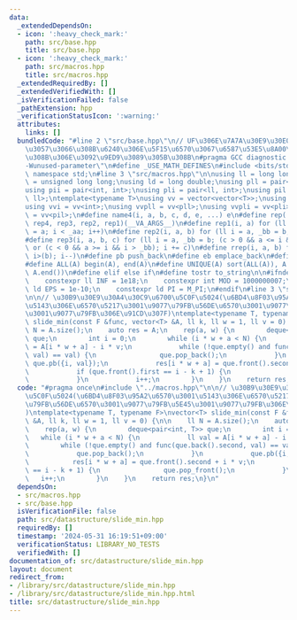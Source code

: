 ```yaml
---
data:
  _extendedDependsOn:
  - icon: ':heavy_check_mark:'
    path: src/base.hpp
    title: src/base.hpp
  - icon: ':heavy_check_mark:'
    path: src/macros.hpp
    title: src/macros.hpp
  _extendedRequiredBy: []
  _extendedVerifiedWith: []
  _isVerificationFailed: false
  _pathExtension: hpp
  _verificationStatusIcon: ':warning:'
  attributes:
    links: []
  bundledCode: "#line 2 \"src/base.hpp\"\n// UF\u306E\u7A7A\u30E9\u30E0\u30C0\u6E21\
    \u3057\u3066\u308B\u6240\u306E\u5F15\u6570\u3067\u6587\u53E5\u8A00\u308F\u308C\
    \u308B\u306E\u3092\u9ED9\u3089\u305B\u308B\n#pragma GCC diagnostic ignored \"\
    -Wunused-parameter\"\n#define _USE_MATH_DEFINES\n#include <bits/stdc++.h>\nusing\
    \ namespace std;\n#line 3 \"src/macros.hpp\"\n\nusing ll = long long;\nusing ull\
    \ = unsigned long long;\nusing ld = long double;\nusing pll = pair<ll, ll>;\n\
    using pii = pair<int, int>;\nusing pli = pair<ll, int>;\nusing pil = pair<int,\
    \ ll>;\ntemplate<typename T>\nusing vv = vector<vector<T>>;\nusing vvl = vv<ll>;\n\
    using vvi = vv<int>;\nusing vvpll = vv<pll>;\nusing vvpli = vv<pli>;\nusing vvpil\
    \ = vv<pil>;\n#define name4(i, a, b, c, d, e, ...) e\n#define rep(...) name4(__VA_ARGS__,\
    \ rep4, rep3, rep2, rep1)(__VA_ARGS__)\n#define rep1(i, a) for (ll i = 0, _aa\
    \ = a; i < _aa; i++)\n#define rep2(i, a, b) for (ll i = a, _bb = b; i < _bb; i++)\n\
    #define rep3(i, a, b, c) for (ll i = a, _bb = b; (c > 0 && a <= i && i < _bb)\
    \ or (c < 0 && a >= i && i > _bb); i += c)\n#define rrep(i, a, b) for (ll i=(a);\
    \ i>(b); i--)\n#define pb push_back\n#define eb emplace_back\n#define mkp make_pair\n\
    #define ALL(A) begin(A), end(A)\n#define UNIQUE(A) sort(ALL(A)), A.erase(unique(ALL(A)),\
    \ A.end())\n#define elif else if\n#define tostr to_string\n\n#ifndef CONSTANTS\n\
    \    constexpr ll INF = 1e18;\n    constexpr int MOD = 1000000007;\n    constexpr\
    \ ld EPS = 1e-10;\n    constexpr ld PI = M_PI;\n#endif\n#line 3 \"src/datastructure/slide_min.hpp\"\
    \n\n// \u30B9\u30E9\u30A4\u30C9\u6700\u5C0F\u5024(\u6BD4\u8F03\u95A2\u6570\u3001\
    \u5143\u306E\u6570\u5217\u3001\u9077\u79FB\u56DE\u6570\u3001\u9077\u79FB\u5E45\
    \u3001\u9077\u79FB\u306E\u91CD\u307F)\ntemplate<typename T, typename F>\nvector<T>\
    \ slide_min(const F &func, vector<T> &A, ll k, ll w = 1, ll v = 0) {\n\n    ll\
    \ N = A.size();\n    auto res = A;\n    rep(a, w) {\n        deque<pair<int, T>>\
    \ que;\n        int i = 0;\n        while (i * w + a < N) {\n            ll val\
    \ = A[i * w + a] - i * v;\n            while (!que.empty() and func(que.back().second,\
    \ val) == val) {\n                que.pop_back();\n            }\n           \
    \ que.pb({i, val});\n            res[i * w + a] = que.front().second + i * v;\n\
    \            if (que.front().first == i - k + 1) {\n                que.pop_front();\n\
    \            }\n            i++;\n        }\n    }\n    return res;\n}\n"
  code: "#pragma once\n#include \"../macros.hpp\"\n\n// \u30B9\u30E9\u30A4\u30C9\u6700\
    \u5C0F\u5024(\u6BD4\u8F03\u95A2\u6570\u3001\u5143\u306E\u6570\u5217\u3001\u9077\
    \u79FB\u56DE\u6570\u3001\u9077\u79FB\u5E45\u3001\u9077\u79FB\u306E\u91CD\u307F\
    )\ntemplate<typename T, typename F>\nvector<T> slide_min(const F &func, vector<T>\
    \ &A, ll k, ll w = 1, ll v = 0) {\n\n    ll N = A.size();\n    auto res = A;\n\
    \    rep(a, w) {\n        deque<pair<int, T>> que;\n        int i = 0;\n     \
    \   while (i * w + a < N) {\n            ll val = A[i * w + a] - i * v;\n    \
    \        while (!que.empty() and func(que.back().second, val) == val) {\n    \
    \            que.pop_back();\n            }\n            que.pb({i, val});\n \
    \           res[i * w + a] = que.front().second + i * v;\n            if (que.front().first\
    \ == i - k + 1) {\n                que.pop_front();\n            }\n         \
    \   i++;\n        }\n    }\n    return res;\n}\n"
  dependsOn:
  - src/macros.hpp
  - src/base.hpp
  isVerificationFile: false
  path: src/datastructure/slide_min.hpp
  requiredBy: []
  timestamp: '2024-05-31 16:19:51+09:00'
  verificationStatus: LIBRARY_NO_TESTS
  verifiedWith: []
documentation_of: src/datastructure/slide_min.hpp
layout: document
redirect_from:
- /library/src/datastructure/slide_min.hpp
- /library/src/datastructure/slide_min.hpp.html
title: src/datastructure/slide_min.hpp
---
```

